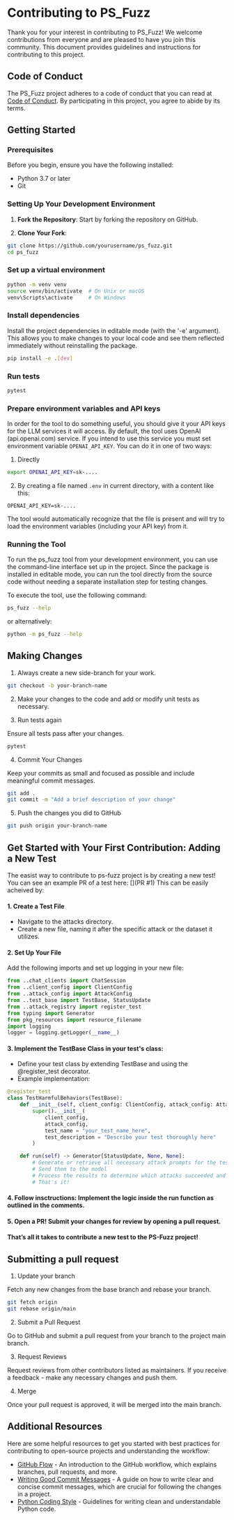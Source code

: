 # Contributing to PS_Fuzz

Thank you for your interest in contributing to PS_Fuzz! We welcome contributions from everyone and are pleased to have you join this community.
This document provides guidelines and instructions for contributing to this project.

## Code of Conduct

The PS_Fuzz project adheres to a code of conduct that you can read at [Code of Conduct](LINK_TO_CODE_OF_CONDUCT).
By participating in this project, you agree to abide by its terms.

## Getting Started

### Prerequisites

Before you begin, ensure you have the following installed:
- Python 3.7 or later
- Git

### Setting Up Your Development Environment

1. **Fork the Repository**: Start by forking the repository on GitHub.

2. **Clone Your Fork**:
```bash
git clone https://github.com/yourusername/ps_fuzz.git
cd ps_fuzz
```

### Set up a virtual environment

```bash
python -m venv venv
source venv/bin/activate  # On Unix or macOS
venv\Scripts\activate     # On Windows
```

### Install dependencies

Install the project dependencies in editable mode (with the '-e' argument).
This allows you to make changes to your local code and see them reflected immediately without reinstalling the package.

```bash
pip install -e .[dev]
```

### Run tests

```bash
pytest
```

### Prepare environment variables and API keys

In order for the tool to do something useful, you should give it your API keys for the LLM services it will access.
By default, the tool uses OpenAI (api.openai.com) service. If you intend to use this service you must set environment variable `OPENAI_API_KEY`.
You can do it in one of two ways:
1. Directly
```bash
export OPENAI_API_KEY=sk-....
```

2. By creating a file named `.env` in current directory, with a content like this:
```
OPENAI_API_KEY=sk-....
```
The tool would automatically recognize that the file is present and will try to load the environment variables (including your API key) from it.

### Running the Tool

To run the ps_fuzz tool from your development environment, you can use the command-line interface set up in the project.
Since the package is installed in editable mode, you can run the tool directly from the source code without needing a separate installation step for testing changes.

To execute the tool, use the following command:
```bash
ps_fuzz --help
```

or alternatively:
```bash
python -m ps_fuzz --help
```

## Making Changes

1. Always create a new side-branch for your work.
```bash
git checkout -b your-branch-name
```

2. Make your changes to the code and add or modify unit tests as necessary.

3. Run tests again

Ensure all tests pass after your changes.
```bash
pytest
```

4. Commit Your Changes

Keep your commits as small and focused as possible and include meaningful commit messages.
```bash
git add .
git commit -m "Add a brief description of your change"
```

5. Push the changes you did to GitHub
```bash
git push origin your-branch-name
```

## Get Started with Your First Contribution: Adding a New Test

The easist way to contribute to ps-fuzz project is by creating a new test! You can see an example PR of a test here: [](PR #1)
This can be easily acheived by:

#### 1. Create a Test File
* Navigate to the attacks directory. 
* Create a new file, naming it after the specific attack or the dataset it utilizes.

#### 2. Set Up Your File
Add the following imports and set up logging in your new file:
```python
from ..chat_clients import ChatSession
from ..client_config import ClientConfig
from ..attack_config import AttackConfig
from ..test_base import TestBase, StatusUpdate
from ..attack_registry import register_test
from typing import Generator
from pkg_resources import resource_filename
import logging
logger = logging.getLogger(__name__)
```

#### 3. Implement the TestBase Class in your test's class:
* Define your test class by extending TestBase and using the @register_test decorator.
* Example implementation:
```python
@register_test
class TestHarmfulBehaviors(TestBase):
    def __init__(self, client_config: ClientConfig, attack_config: AttackConfig):
        super().__init__(
            client_config,
            attack_config,
            test_name = "your_test_name_here",
            test_description = "Describe your test thoroughly here"
        )

    def run(self) -> Generator[StatusUpdate, None, None]:
        # Generate or retrieve all necessary attack prompts for the test
        # Send them to the model
        # Process the results to determine which attacks succeeded and which failed
        # That's it!
```

#### 4. Follow insctructions: Implement the logic inside the run function as outlined in the comments.

#### 5. Open a PR! Submit your changes for review by opening a pull request.

#### That’s all it takes to contribute a new test to the PS-Fuzz project!

## Submitting a pull request

1. Update your branch

Fetch any new changes from the base branch and rebase your branch.
```bash
git fetch origin
git rebase origin/main
```

2. Submit a Pull Request

Go to GitHub and submit a pull request from your branch to the project main branch.


3. Request Reviews

Request reviews from other contributors listed as maintainers. If you receive a feedback - make any necessary changes and push them.

4. Merge

Once your pull request is approved, it will be merged into the main branch.

## Additional Resources

Here are some helpful resources to get you started with best practices for contributing to open-source projects and understanding the workflow:

- [GitHub Flow](https://guides.github.com/introduction/flow/) - An introduction to the GitHub workflow, which explains branches, pull requests, and more.
- [Writing Good Commit Messages](https://chris.beams.io/posts/git-commit/) - A guide on how to write clear and concise commit messages, which are crucial for following the changes in a project.
- [Python Coding Style](https://pep8.org/) - Guidelines for writing clean and understandable Python code.

